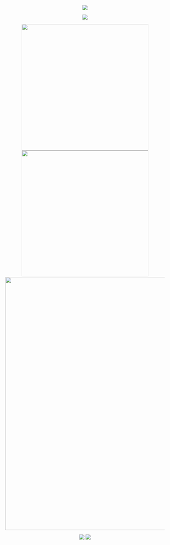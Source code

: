 <!-- https://github.com/kyechan99/capsule-render -->
<p align="center">
<img src="https://capsule-render.vercel.app/api?type=waving&color=timeGradient&height=300&&section=header&text=Welcome%20Here!&fontSize=90&fontAlign=50&fontAlignY=30&desc=I%20am%20Zhuzi24!&descAlign=50&descSize=30&descAlignY=60&animation=twinkling" />
</p>

<!-- https://github.com/DenverCoder1/readme-typing-svg -->
<p align="center">
<img src="https://readme-typing-svg.demolab.com?font=Orbitron&size=25&pause=1000&center=true&vCenter=true&random=false&width=600&lines=Welcome+to+my+GitHub+profile+page!;Let's+grow+in+programming !" />
</p>
   
<p align="center">
<!-- https://github.com/anuraghazra/github-readme-stats -->
<img align="center" width="400" src="https://github-readme-stats.vercel.app/api?username=Zhuzi24&theme=transparent&show_icons=true&hide_border=true&show=reviews&hide_title=true&hide=contribs" />
<!-- https://github.com/DenverCoder1/github-readme-streak-stats -->
<img align="center" width="400" src="https://streak-stats.demolab.com?user=Zhuzi24&theme=transparent&date_format=%5BY.%5Dn.j&hide_border=true" />
<br/>
<!-- https://github.com/Ashutosh00710/github-readme-activity-graph -->
<img width="800" src="https://github-readme-activity-graph.vercel.app/graph?username=Zhuzi24&theme=github-compact&hide_border=true&area=true&custom_title=Contribution%20Graph" />
<br/>


<!-- https://github.com/badges/shields -->
<p align="center">
<a href="https://github.com/Zhuzi24"><img src="https://img.shields.io/badge/GitHub-Zhuzi24-blue?logo=github" /></a>
<!-- <a href="https://xiaokang2022.blog.csdn.net"><img src="https://img.shields.io/badge/CSDN-小火车、摆动的旋律-red?" /></a> -->
<!-- https://github.com/antonkomarev/github-profile-views-counter -->
<img src="https://komarev.com/ghpvc/?username=Zhuzi24&abbreviated=true&color=yellow" />
</p>



